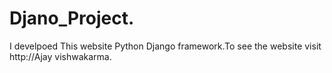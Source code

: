 # Djano_Project.
I develpoed This website Python Django framework.To see the website  visit http://Ajay vishwakarma.
